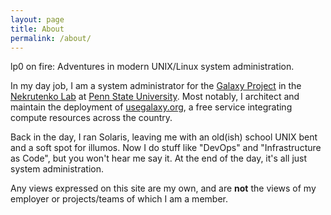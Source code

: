 ```yaml
---
layout: page
title: About
permalink: /about/
---
```


lp0 on fire: Adventures in modern UNIX/Linux system administration.

In my day job, I am a system administrator for the [Galaxy Project][galaxy] in the [Nekrutenko Lab][nekrut] at [Penn
State University][psu]. Most notably, I architect and maintain the deployment of [usegalaxy.org][usegalaxy], a free
service integrating compute resources across the country.

Back in the day, I ran Solaris, leaving me with an old(ish) school UNIX bent and a soft spot for illumos. Now I do
stuff like "DevOps" and "Infrastructure as Code", but you won't hear me say it. At the end of the day, it's all just
system administration.

Any views expressed on this site are my own, and are **not** the views of my employer or projects/teams of which I am a
member.

[galaxy]: https://galaxyproject.org/
[usegalaxy]: https://usegalaxy.org/
[nekrut]: https://nekrut.github.io/lab_site/
[psu]: http://www.psu.edu/

